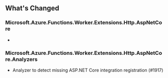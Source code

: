 ## What's Changed

<!-- Please add your release notes in the following format:
- My change description (#PR/#issue)
-->

### Microsoft.Azure.Functions.Worker.Extensions.Http.AspNetCore

- <entry>

### Microsoft.Azure.Functions.Worker.Extensions.Http.AspNetCore.Analyzers

- Analyzer to detect missing ASP.NET Core integration registration (#1917)